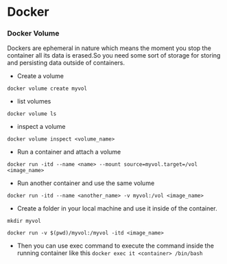 # Docker 

### Docker Volume

Dockers are ephemeral in nature which means the moment you stop the container all its data is erased.So you need some sort of storage for 
storing and persisting data outside of containers.

- Create a volume

```
docker volume create myvol

```

- list volumes

```
docker volume ls
```
- inspect a volume

```
docker volume inspect <volume_name>

```

- Run a container and attach a volume

```
docker run -itd --name <name> --mount source=myvol.target=/vol <image_name>

```

- Run another container and use the same volume

```
docker run -itd --name <another_name> -v myvol:/vol <image_name>

```

- Create a folder in your local machine and use it inside of the container.

```
mkdir myvol

docker run -v $(pwd)/myvol:/myvol -itd <image_name>

```

- Then you can use exec command to execute the command inside the running container like this `docker exec it <container> /bin/bash`

